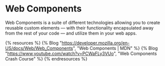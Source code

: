 # Web Components

Web Components is a suite of different technologies allowing you to create reusable custom elements — with their functionality encapsulated away from the rest of your code — and utilize them in your web apps.

{% resources %}
  {% Blog "https://developer.mozilla.org/en-US/docs/Web/Web_Components", "Web Components | MDN" %}
  {% Blog "https://www.youtube.com/watch?v=PCWaFLy3VUo", "Web Components Crash Course" %}
{% endresources %}
